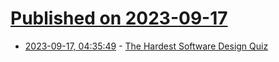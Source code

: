 # [Published on 2023-09-17](index.md)

* [2023-09-17, 04:35:49](https://lobste.rs/s/ukoj9o/hardest_software_design_quiz) - [The Hardest Software Design Quiz](https://mirdin.com/quizzes/software-design-quiz/)
